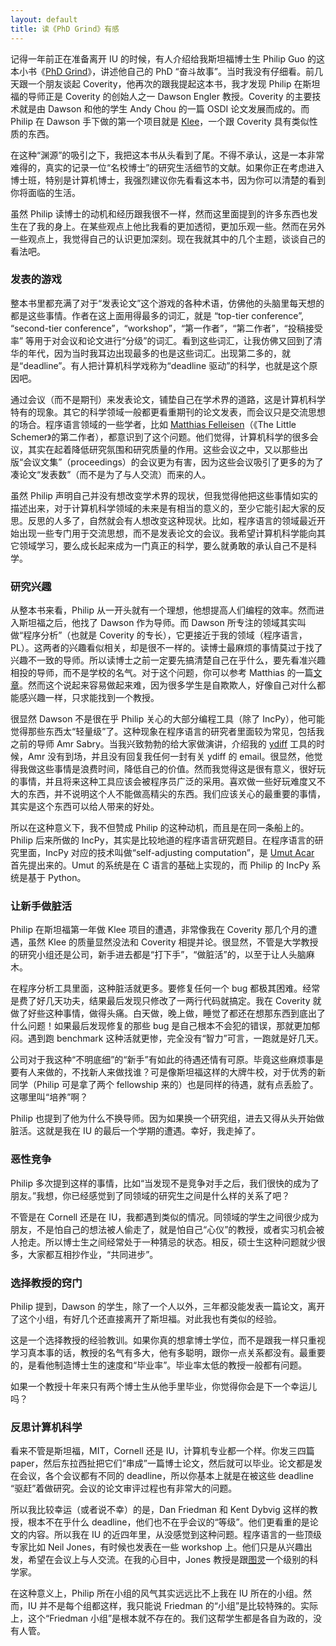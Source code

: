 ```yaml
---
layout: default
title: 读《PhD Grind》有感
---
```


记得一年前正在准备离开 IU 的时候，有人介绍给我斯坦福博士生 Philip Guo 的这本小书《<a href="http://pgbovine.net/PhD-memoir.htm">PhD Grind</a>》，讲述他自己的 PhD “奋斗故事”。当时我没有仔细看。前几天跟一个朋友谈起 Coverity，他再次的跟我提起这本书，我才发现 Philip 在斯坦福的导师正是 Coverity 的创始人之一 Dawson Engler 教授。Coverity 的主要技术就是由 Dawson 和他的学生 Andy Chou 的一篇 OSDI 论文发展而成的。而 Philip 在 Dawson 手下做的第一个项目就是 <a href="http://klee.llvm.org">Klee</a>，一个跟 Coverity 具有类似性质的东西。

在这种“渊源”的吸引之下，我把这本书从头看到了尾。不得不承认，这是一本非常难得的，真实的记录一位“名校博士”的研究生活细节的文献。如果你正在考虑进入博士班，特别是计算机博士，我强烈建议你先看看这本书，因为你可以清楚的看到你将面临的生活。

虽然 Philip 读博士的动机和经历跟我很不一样，然而这里面提到的许多东西也发生在了我的身上。在某些观点上他比我看的更加透彻，更加乐观一些。然而在另外一些观点上，我觉得自己的认识更加深刻。现在我就其中的几个主题，谈谈自己的看法吧。


### 发表的游戏

整本书里都充满了对于“发表论文”这个游戏的各种术语，仿佛他的头脑里每天想的都是这些事情。作者在这上面用得最多的词汇，就是 “top-tier conference”, “second-tier conference”，“workshop”，“第一作者”，“第二作者”，“投稿接受率” 等用于对会议和论文进行“分级”的词汇。看到这些词汇，让我仿佛又回到了清华的年代，因为当时我耳边出现最多的也是这些词汇。出现第二多的，就是“deadline”。有人把计算机科学戏称为“deadline 驱动”的科学，也就是这个原因吧。

通过会议（而不是期刊）来发表论文，铺垫自己在学术界的道路，这是计算机科学特有的现象。其它的科学领域一般都更看重期刊的论文发表，而会议只是交流思想的场合。程序语言领域的一些学者，比如 <a href="http://www.ccs.neu.edu/home/matthias/Thoughts/More_on_conferences.html">Matthias Felleisen</a>（《The Little Schemer》的第二作者），都意识到了这个问题。他们觉得，计算机科学的很多会议，其实在起着降低研究氛围和研究质量的作用。这些会议之中，又以那些出版“会议文集”（proceedings）的会议更为有害，因为这些会议吸引了更多的为了凑论文“发表数”（而不是为了与人交流）而来的人。

虽然 Philip 声明自己并没有想改变学术界的现状，但我觉得他把这些事情如实的描述出来，对于计算机科学领域的未来是有相当的意义的，至少它能引起大家的反思。反思的人多了，自然就会有人想改变这种现状。比如，程序语言的领域最近开始出现一些专门用于交流思想，而不是发表论文的会议。我希望计算机科学能向其它领域学习，要么成长起来成为一门真正的科学，要么就勇敢的承认自己不是科学。


### 研究兴趣

从整本书来看，Philip 从一开头就有一个理想，他想提高人们编程的效率。然而进入斯坦福之后，他找了 Dawson 作为导师。而 Dawson 所专注的领域其实叫做“程序分析”（也就是 Coverity 的专长），它更接近于我的领域（程序语言，PL）。这两者的兴趣看似相关，却是很不一样的。读博士最麻烦的事情莫过于找了兴趣不一致的导师。所以读博士之前一定要先搞清楚自己在乎什么，要先看准兴趣相投的导师，而不是学校的名气。对于这个问题，你可以参考 Matthias 的一篇<a href="http://www.ccs.neu.edu/home/matthias/Thoughts/How_do_I_get_a_PhD.html">文章</a>。然而这个说起来容易做起来难，因为很多学生是自欺欺人，好像自己对什么都能感兴趣一样，只求能找到一个教授。

很显然 Dawson 不是很在乎 Philip 关心的大部分编程工具（除了 IncPy），他可能觉得那些东西太“轻量级”了。这种现象在程序语言的研究者里面较为常见，包括我之前的导师 Amr Sabry。当我兴致勃勃的给大家做演讲，介绍我的 <a href="http://www.yinwang.org/blog-cn/2013/04/21/ydiff-%E7%BB%93%E6%9E%84%E5%8C%96%E7%9A%84%E7%A8%8B%E5%BA%8F%E6%AF%94%E8%BE%83">ydiff</a> 工具的时候，Amr 没有到场，并且没有回复我任何一封有关 ydiff 的 email。很显然，他觉得我做这些事情是浪费时间，降低自己的价值。然而我觉得这是很有意义，很好玩的事情，并且将来这种工具应该会被程序员广泛的采用。喜欢做一些好玩难度又不大的东西，并不说明这个人不能做高精尖的东西。我们应该关心的最重要的事情，其实是这个东西可以给人带来的好处。

所以在这种意义下，我不但赞成 Philip 的这种动机，而且是在同一条船上的。 Philip 后来所做的 IncPy，其实是比较地道的程序语言研究题目。在程序语言的研究里面，IncPy 对应的技术叫做“self-adjusting computation”，是 <a href="https://sites.google.com/site/umutacar/self-adjusting-computation">Umut Acar</a> 首先提出来的。Umut 的系统是在 C 语言的基础上实现的，而 Philip 的 IncPy 系统是基于 Python。


### 让新手做脏活

Philip 在斯坦福第一年做 Klee 项目的遭遇，非常像我在 Coverity 那几个月的遭遇，虽然 Klee 的质量显然没法和 Coverity 相提并论。很显然，不管是大学教授的研究小组还是公司，新手进去都是“打下手”，“做脏活”的，以至于让人头脑麻木。

在程序分析工具里面，这种脏活就更多。要修复任何一个 bug 都极其困难。经常是费了好几天功夫，结果最后发现只修改了一两行代码就搞定。我在 Coverity 就做了好些这种事情，做得头痛。白天做，晚上做，睡觉了都还在想那东西到底出了什么问题！如果最后发现修复的那些 bug 是自己根本不会犯的错误，那就更加郁闷。遇到跑 benchmark 这种活就更惨，完全没有“智力”可言，一跑就是好几天。

公司对于我这种“不明底细”的“新手”有如此的待遇还情有可原。毕竟这些麻烦事是要有人来做的，不找新人来做找谁？可是像斯坦福这样的大牌牛校，对于优秀的新同学（Philip 可是拿了两个 fellowship 来的）也是同样的待遇，就有点丢脸了。这哪里叫“培养”啊？

Philip 也提到了他为什么不换导师。因为如果换一个研究组，进去又得从头开始做脏活。这就是我在 IU 的最后一个学期的遭遇。幸好，我走掉了。


### 恶性竞争

Philip 多次提到这样的事情，比如“当发现不是竞争对手之后，我们很快的成为了朋友。”我想，你已经感觉到了同领域的研究生之间是什么样的关系了吧？

不管是在 Cornell 还是在 IU，我都遇到类似的情况。同领域的学生之间很少成为朋友，不是怕自己的想法被人偷走了，就是怕自己“心仪”的教授，或者实习机会被人抢走。所以博士生之间经常处于一种猜忌的状态。相反，硕士生这种问题就少很多，大家都互相抄作业，“共同进步”。


### 选择教授的窍门

Philip 提到，Dawson 的学生，除了一个人以外，三年都没能发表一篇论文，离开了这个小组，有好几个还直接离开了斯坦福。对此我也有类似的经验。

这是一个选择教授的经验教训。如果你真的想拿博士学位，而不是跟我一样只重视学习真本事的话，教授的名气有多大，他有多聪明，跟你一点关系都没有。最重要的，是看他制造博士生的速度和“毕业率”。毕业率太低的教授一般都有问题。

如果一个教授十年来只有两个博士生从他手里毕业，你觉得你会是下一个幸运儿吗？


### 反思计算机科学

看来不管是斯坦福，MIT，Cornell 还是 IU，计算机专业都一个样。你发三四篇 paper，然后东拉西扯把它们“串成”一篇博士论文，然后就可以毕业。论文都是发在会议，各个会议都有不同的 deadline，所以你基本上就是在被这些 deadline “驱赶”着做研究。会议的论文审评过程也有非常大的问题。

所以我比较幸运（或者说不幸）的是，Dan Friedman 和 Kent Dybvig 这样的教授，根本不在乎什么 deadline，他们也不在乎会议的“等级”。他们更看重的是论文的内容。所以我在 IU 的近四年里，从没感觉到这种问题。程序语言的一些顶级专家比如 Neil Jones，有时候也发表在一些 workshop 上。他们只是从兴趣出发，希望在会议上与人交流。在我的心目中，Jones 教授是跟<a href="http://www.yinwang.org/blog-cn/2013/07/13/church-turing">图灵</a>一个级别的科学家。

在这种意义上，Philip 所在小组的风气其实远远比不上我在 IU 所在的小组。然而，IU 并不是每个组都这样，我只能说 Friedman 的“小组”是比较特殊的。实际上，这个“Friedman 小组”是根本就不存在的。我们这帮学生都是各自为政的，没有人管。
